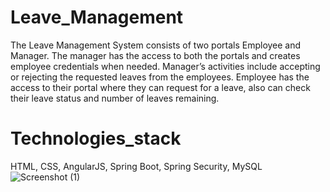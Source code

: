 # Leave_Management
The Leave Management System consists of two portals Employee and Manager. The manager has the access to both the portals and creates employee credentials when needed. Manager’s activities include accepting or rejecting the requested leaves from the employees. Employee has the access to their portal where they can request for a leave, also can check their leave status and number of leaves remaining.  
# Technologies_stack
HTML, CSS, AngularJS, 
Spring Boot, Spring Security, 
MySQL
![Screenshot (1)](https://user-images.githubusercontent.com/72142274/144712227-ef1e66a6-72b2-43e9-a2ba-f32a9e1e67f7.png)
